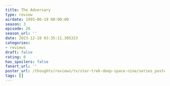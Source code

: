 ```yaml
---
title: The Adversary
type: review
airdate: 1995-06-19 00:00:00
season: 3
episode: 26
season_url: ''
date: 2023-12-10 03:35:11.305323
categories:
- reviews
draft: false
rating: 0
has_spoilers: false
fanart_url: ''
poster_url: /thoughts/reviews/tv/star-trek-deep-space-nine/series_poster.jpg
tags: []
---
```


